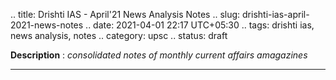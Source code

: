 .. title: Drishti IAS - April'21 News Analysis Notes
.. slug: drishti-ias-april-2021-news-notes
.. date: 2021-04-01 22:17 UTC+05:30
.. tags: drishti ias, news analysis, notes
.. category: upsc
.. status: draft

**Description** : *consolidated notes of monthly current affairs amagazines*

***
<!-- TEASER_END -->